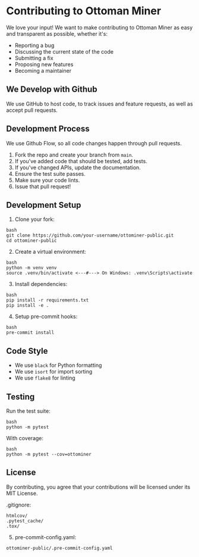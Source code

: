 # Contributing to Ottoman Miner

We love your input! We want to make contributing to Ottoman Miner as easy and transparent as possible, whether it's:

- Reporting a bug
- Discussing the current state of the code
- Submitting a fix
- Proposing new features
- Becoming a maintainer

## We Develop with Github
We use GitHub to host code, to track issues and feature requests, as well as accept pull requests.

## Development Process
We use Github Flow, so all code changes happen through pull requests.

1. Fork the repo and create your branch from `main`.
2. If you've added code that should be tested, add tests.
3. If you've changed APIs, update the documentation.
4. Ensure the test suite passes.
5. Make sure your code lints.
6. Issue that pull request!

## Development Setup

1. Clone your fork: 

```
bash
git clone https://github.com/your-username/ottominer-public.git
cd ottominer-public
```
2. Create a virtual environment:

```
bash
python -m venv venv
source .venv/bin/activate <---#---> On Windows: .venv\Scripts\activate
```
3. Install dependencies:

```
bash
pip install -r requirements.txt
pip install -e .
```
4. Setup pre-commit hooks:

```
bash
pre-commit install
```

## Code Style
- We use `black` for Python formatting
- We use `isort` for import sorting
- We use `flake8` for linting

## Testing
Run the test suite:

```
bash
python -m pytest
```

With coverage:

```
bash
python -m pytest --cov=ottominer
```

## License
By contributing, you agree that your contributions will be licensed under its MIT License.


.gitignore:

```
htmlcov/
.pytest_cache/
.tox/
```

5. pre-commit-config.yaml:

```
ottominer-public/.pre-commit-config.yaml
```

